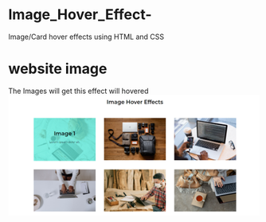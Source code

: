 # Image_Hover_Effect-
Image/Card hover effects using HTML and CSS

# website image 
  The Images will get this effect will hovered
  ![](website_view.png)
